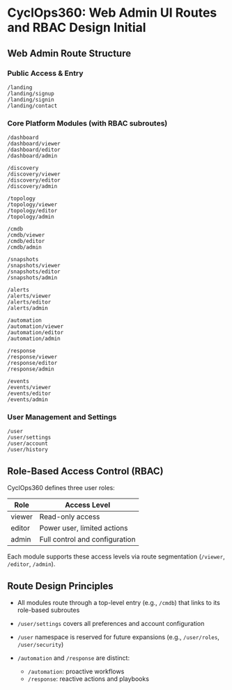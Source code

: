 # CyclOps360: Web Admin UI Routes and RBAC Design Initial

## Web Admin Route Structure

### Public Access & Entry

```
/landing
/landing/signup
/landing/signin
/landing/contact
```

### Core Platform Modules (with RBAC subroutes)

```
/dashboard
/dashboard/viewer
/dashboard/editor
/dashboard/admin

/discovery
/discovery/viewer
/discovery/editor
/discovery/admin

/topology
/topology/viewer
/topology/editor
/topology/admin

/cmdb
/cmdb/viewer
/cmdb/editor
/cmdb/admin

/snapshots
/snapshots/viewer
/snapshots/editor
/snapshots/admin

/alerts
/alerts/viewer
/alerts/editor
/alerts/admin

/automation
/automation/viewer
/automation/editor
/automation/admin

/response
/response/viewer
/response/editor
/response/admin

/events
/events/viewer
/events/editor
/events/admin
```

### User Management and Settings

```
/user
/user/settings
/user/account
/user/history
```

## Role-Based Access Control (RBAC)

CyclOps360 defines three user roles:

| Role   | Access Level                   |
| ------ | ------------------------------ |
| viewer | Read-only access               |
| editor | Power user, limited actions    |
| admin  | Full control and configuration |

Each module supports these access levels via route segmentation (`/viewer`, `/editor`, `/admin`).

## Route Design Principles

* All modules route through a top-level entry (e.g., `/cmdb`) that links to its role-based subroutes
* `/user/settings` covers all preferences and account configuration
* `/user` namespace is reserved for future expansions (e.g., `/user/roles`, `/user/security`)
* `/automation` and `/response` are distinct:

  * `/automation`: proactive workflows
  * `/response`: reactive actions and playbooks

